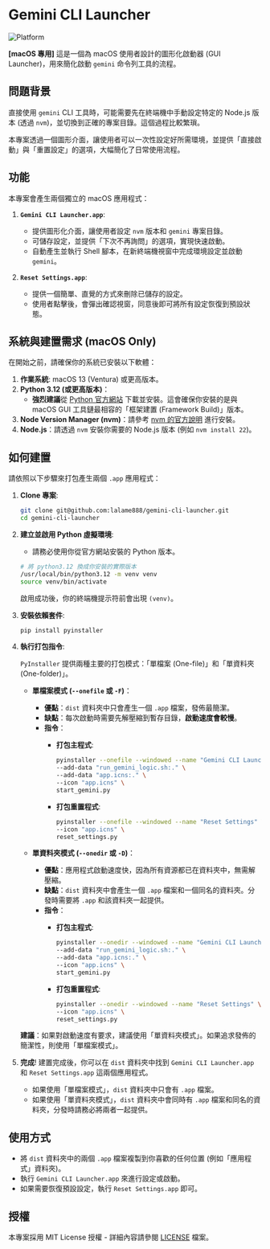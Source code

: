 # Gemini CLI Launcher
![Platform](https://img.shields.io/badge/platform-macOS-lightgrey.svg)

**[macOS 專用]** 這是一個為 macOS 使用者設計的圖形化啟動器 (GUI Launcher)，用來簡化啟動 `gemini` 命令列工具的流程。

## 問題背景

直接使用 `gemini` CLI 工具時，可能需要先在終端機中手動設定特定的 Node.js 版本 (透過 `nvm`)，並切換到正確的專案目錄。這個過程比較繁瑣。

本專案透過一個圖形介面，讓使用者可以一次性設定好所需環境，並提供「直接啟動」與「重置設定」的選項，大幅簡化了日常使用流程。

## 功能

本專案會產生兩個獨立的 macOS 應用程式：

1.  **`Gemini CLI Launcher.app`**:
    *   提供圖形化介面，讓使用者設定 `nvm` 版本和 `gemini` 專案目錄。
    *   可儲存設定，並提供「下次不再詢問」的選項，實現快速啟動。
    *   自動產生並執行 Shell 腳本，在新終端機視窗中完成環境設定並啟動 `gemini`。

2.  **`Reset Settings.app`**:
    *   提供一個簡單、直覺的方式來刪除已儲存的設定。
    *   使用者點擊後，會彈出確認視窗，同意後即可將所有設定恢復到預設狀態。

## 系統與建置需求 (macOS Only)

在開始之前，請確保你的系統已安裝以下軟體：

1.  **作業系統**: macOS 13 (Ventura) 或更高版本。
2.  **Python 3.12 (或更高版本)**：
    *   **強烈建議**從 [Python 官方網站](https://www.python.org/downloads/macos/) 下載並安裝。這會確保你安裝的是與 macOS GUI 工具鏈最相容的「框架建置 (Framework Build)」版本。
3.  **Node Version Manager (nvm)**：請參考 [nvm 的官方說明](https://github.com/nvm-sh/nvm) 進行安裝。
4.  **Node.js**：請透過 `nvm` 安裝你需要的 Node.js 版本 (例如 `nvm install 22`)。

## 如何建置

請依照以下步驟來打包產生兩個 `.app` 應用程式：

1.  **Clone 專案**:
    ```bash
    git clone git@github.com:lalame888/gemini-cli-launcher.git
    cd gemini-cli-launcher
    ```

2.  **建立並啟用 Python 虛擬環境**:
    *   請務必使用你從官方網站安裝的 Python 版本。
    ```bash
    # 將 python3.12 換成你安裝的實際版本
    /usr/local/bin/python3.12 -m venv venv
    source venv/bin/activate
    ```
    啟用成功後，你的終端機提示符前會出現 `(venv)`。

3.  **安裝依賴套件**:
    ```bash
    pip install pyinstaller
    ```

4.  **執行打包指令**:

    `PyInstaller` 提供兩種主要的打包模式：「單檔案 (One-file)」和「單資料夾 (One-folder)」。

    *   **單檔案模式 (`--onefile` 或 `-F`)**：
        *   **優點**：`dist` 資料夾中只會產生一個 `.app` 檔案，發佈最簡潔。
        *   **缺點**：每次啟動時需要先解壓縮到暫存目錄，**啟動速度會較慢**。
        *   **指令**：
            *   **打包主程式**:
                ```bash
                pyinstaller --onefile --windowed --name "Gemini CLI Launcher" \
                --add-data "run_gemini_logic.sh:." \
                --add-data "app.icns:." \
                --icon "app.icns" \
                start_gemini.py
                ```

            *   **打包重置程式**:
                ```bash
                pyinstaller --onefile --windowed --name "Reset Settings" \
                --icon "app.icns" \
                reset_settings.py
                ```

    *   **單資料夾模式 (`--onedir` 或 `-D`)**：
        *   **優點**：應用程式啟動速度快，因為所有資源都已在資料夾中，無需解壓縮。
        *   **缺點**：`dist` 資料夾中會產生一個 `.app` 檔案和一個同名的資料夾。分發時需要將 `.app` 和該資料夾一起提供。
        *   **指令**：
            *   **打包主程式**:
                ```bash
                pyinstaller --onedir --windowed --name "Gemini CLI Launcher" \
                --add-data "run_gemini_logic.sh:." \
                --add-data "app.icns:." \
                --icon "app.icns" \
                start_gemini.py
                ```

            *   **打包重置程式**:
                ```bash
                pyinstaller --onedir --windowed --name "Reset Settings" \
                --icon "app.icns" \
                reset_settings.py
                ```

    **建議**：如果對啟動速度有要求，建議使用「單資料夾模式」。如果追求發佈的簡潔性，則使用「單檔案模式」。

5.  **完成**!
    建置完成後，你可以在 `dist` 資料夾中找到 `Gemini CLI Launcher.app` 和 `Reset Settings.app` 這兩個應用程式。
    *   如果使用「單檔案模式」，`dist` 資料夾中只會有 `.app` 檔案。
    *   如果使用「單資料夾模式」，`dist` 資料夾中會同時有 `.app` 檔案和同名的資料夾，分發時請務必將兩者一起提供。

## 使用方式

-   將 `dist` 資料夾中的兩個 `.app` 檔案複製到你喜歡的任何位置 (例如「應用程式」資料夾)。
-   執行 `Gemini CLI Launcher.app` 來進行設定或啟動。
-   如果需要恢復預設設定，執行 `Reset Settings.app` 即可。

## 授權

本專案採用 MIT License 授權 - 詳細內容請參閱 [LICENSE](LICENSE) 檔案。